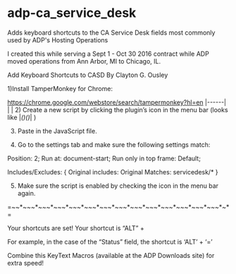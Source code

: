 # adp-ca_service_desk
Adds keyboard shortcuts to the CA Service Desk fields  most commonly used by ADP's Hosting Operations

I created this while serving a Sept 1 - Oct 30 2016 contract while ADP moved operations from Ann Arbor, MI to Chicago, IL.



Add Keyboard Shortcuts to CASD
By Clayton G. Ousley

1)Install TamperMonkey for Chrome:

https://chrome.google.com/webstore/search/tampermonkey?hl=en
                                                                                   |------|
                                                                                   |      |
2) Create a new script by clicking the plugin’s icon in the menu bar (looks like   |_()()_| )

3) Paste in the JavaScript file.

4) Go to the settings tab and make sure the following settings match:

Position: 2;
Run at: document-start;
Run only in top frame: Default;

Includes/Excludes: {
  Original includes: <leave blank>
  Original Matches: servicedesk/*
}


5) Make sure the script is enabled by checking the icon in the menu bar again.

=*~*~*~*~*~*~*~*~*~*~*~*~*~*~*~*~*~*~*~*~*~*~*~*~*~*~*~*~*~*~*~*~*~*~*~*~*~*~*~*~*~*~*=

Your shortcuts are set! Your shortcut is “ALT” + <character that surrounds the label>

For example, in the case of the “Status” field, the shortcut is ‘ALT’ + ‘=’


Combine this KeyText Macros (available at the ADP Downloads site) for extra speed!
